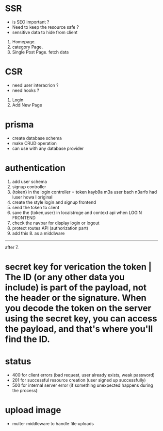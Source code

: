 # SSR

- is SEO important ?
- Need to keep the resource safe ?
- sensitive data to hide from client

1. Homepage.
2. category Page.
3. Single Post Page.
   fetch data

# CSR

- need user interacrion ?
- need hooks ?

1. Login
2. Add New Page

# prisma

- create database schema
- make CRUD operation
- can use with any database provider

# authentication

1. add user schema
2. signup controller
3. {token} in the login controller = token kayb9a m3a user bach n3arfo had luser howa l original
4. create the style login and signup frontend
5. send the token to client
6. save the {token,user} in localstroge and context api when LOGIN FRONTEND
7. check the navbar for display login or logout
8. protect routes API (authorization part)
9. add this 8. as a middlware

------
after 7.
# secret key for verication the token | The ID (or any other data you include) is part of the payload, not the header or the signature. When you decode the token on the server using the secret key, you can access the payload, and that's where you'll find the ID.

# status
- 400 for client errors (bad request, user already exists, weak password)
- 201 for successful resource creation (user signed up successfully)
- 500 for internal server error (if something unexpected happens during the process)

# upload image
 - multer middleware to handle file uploads